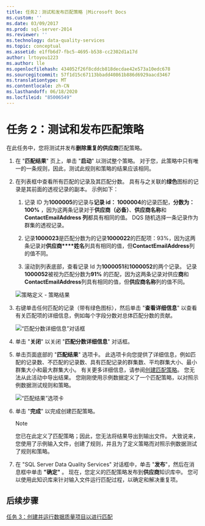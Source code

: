 ```yaml
---
title: 任务2：测试和发布匹配策略 |Microsoft Docs
ms.custom: ''
ms.date: 03/09/2017
ms.prod: sql-server-2014
ms.reviewer: ''
ms.technology: data-quality-services
ms.topic: conceptual
ms.assetid: e1ffb6d7-fbc5-4695-b538-cc2302d1a17d
author: lrtoyou1223
ms.author: lle
ms.openlocfilehash: 434052f26f8cddcb818decdae42e573a10edc678
ms.sourcegitcommit: 57f1d15c67113bbadd40861b886d6929aacd3467
ms.translationtype: MT
ms.contentlocale: zh-CN
ms.lasthandoff: 06/18/2020
ms.locfileid: "85006549"
---
```

# <a name="task-2-testing-and-publishing-the-matching-policy"></a>任务 2：测试和发布匹配策略
  在此任务中，您将测试并发布**删除重复的供应商**匹配策略。  
  
1.  在 "**匹配结果**" 页上，单击 "**启动**" 以测试整个策略。 对于您，此策略中只有唯一的一条规则，因此，测试此规则和策略的结果应该相同。  
  
2.  在列表框中查看所有匹配的记录及其匹配分数。 具有与之关联的**绿色**图标的记录是其前面的透视记录的副本。 示例如下：  
  
    1.  记录 ID 为**1000005**的记录与**记录 id： 1000004**的记录匹配，**分数为： 100%** ，因为这两条记录对于**供应商（必备）**、**供应商名称**和**ContactEmailAddress 列**都具有相同的值。 DQS 随机选择一条记录作为群集的透视记录。  
  
    2.  记录**1000023**是匹配分数为的记录**1000022**的匹配项：93%，因为这两条记录对**供应商****姓名**列具有相同的值，但**ContactEmailAddress**列的值不同。  
  
    3.  滚动到列表底部，查看记录 Id 为**1000051**和**1000052**的两个记录。 记录**1000052**被视为匹配分数为**91%** 的匹配，因为这两条记录对供应**商**和**ContactEmailAddress**列具有相同的值，但**供应商名称**列的值不同。  
  
     ![策略定义 - 策略结果](../../2014/tutorials/media/et-testingandpublishingthematchingpolicy-01.jpg "策略定义 - 策略结果")  
  
3.  右键单击任何匹配的记录（带有绿色图标），然后单击 "**查看详细信息**" 以查看有关匹配项的详细信息，例如每个字段分数对总体匹配分数的贡献。  
  
     ![“匹配分数详细信息”对话框](../../2014/tutorials/media/et-testingandpublishingthematchingpolicy-02.jpg "“匹配分数详细信息”对话框")  
  
4.  单击 "**关闭**" 以关闭 "**匹配分数详细信息**" 对话框。  
  
5.  单击页面底部的 "**匹配结果**" 选项卡。 此选项卡向您提供了详细信息，例如匹配的记录数、不匹配的记录数、具有匹配记录的群集数、平均群集大小、最小群集大小和最大群集大小。 有关更多详细信息，请参阅[创建匹配策略](https://msdn.microsoft.com/library/hh270290.aspx)。 您无法从此活动中导出结果。 您刚刚使用示例数据定义了一个匹配策略，以对照示例数据测试规则和策略。  
  
     ![“匹配结果”选项卡](../../2014/tutorials/media/et-testingandpublishingthematchingpolicy-03.jpg "“匹配结果”选项卡")  
  
6.  单击 "**完成**" 以完成创建匹配策略。  
  
    > [!NOTE]  
    >  您已在此定义了匹配策略；因此，您无法将结果导出到输出文件。 大致说来，您使用了示例输入文件，创建了规则，并且为了定义策略而对照示例数据测试了规则和策略。  
  
7.  在 "SQL Server Data Quality Services" 对话框中，单击 "**发布**"，然后在消息框中单击 **"确定"** 。 现在，您定义的匹配策略发布到**供应商**知识库中。 您可以使用此知识库来针对输入文件运行匹配过程，以确定和解决重复项。  
  
## <a name="next-step"></a>后续步骤  
 [任务 3：创建并运行数据质量项目以进行匹配](../../2014/tutorials/task-3-creating-and-running-a-data-quality-project-for-matching.md)  
  
  
